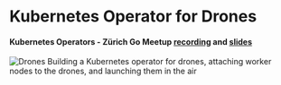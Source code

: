 # Kubernetes Operator for Drones

#### Kubernetes Operators - Zürich Go Meetup [recording](https://www.youtube.com/watch?v=JPVgxnsvOs0) and [slides](https://docs.google.com/presentation/d/1VVZ1QPbae4Pnqr-sKEO4knL-2mwz-ijWt-AhJGu6EYQ/edit?usp=sharing)

![Drones](images/drones.gif)
Building a Kubernetes operator for drones, attaching worker nodes to the drones, and launching them in the air
